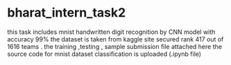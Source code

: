 # bharat_intern_task2
this task includes mnist handwritten digit recognition by CNN model with accuracy 99%
the dataset is taken from kaggle site
secured rank 417 out of 1616 teams .
the training ,testing , sample submission file attached here
the source code for mnist dataset classification is uploaded (.ipynb file)

